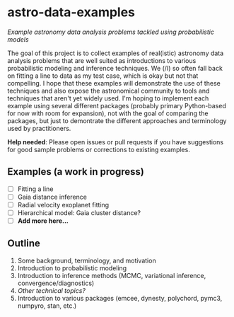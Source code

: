 # astro-data-examples

_Example astronomy data analysis problems tackled using probabilistic models_

The goal of this project is to collect examples of real(istic) astronomy data analysis problems that are well suited as introductions to various probabilistic modeling and inference techniques.
We (/I) so often fall back on fitting a line to data as my test case, which is okay but not that compelling.
I hope that these examples will demonstrate the use of these techniques and also expose the astronomical community to tools and techniques that aren't yet widely used.
I'm hoping to implement each example using several different packages (probably primary Python-based for now with room for expansion), not with the goal of comparing the packages, but just to demontrate the different approaches and terminology used by practitioners.

**Help needed**: Please open issues or pull requests if you have suggestions for good sample problems or corrections to existing examples.

## Examples (a work in progress)

- [ ] Fitting a line
- [ ] Gaia distance inference
- [ ] Radial velocity exoplanet fitting
- [ ] Hierarchical model: Gaia cluster distance?
- [ ] **Add more here...**

## Outline

1. Some background, terminology, and motivation
2. Introduction to probabilistic modeling
3. Introduction to inference methods (MCMC, variational inference, convergence/diagnostics)
4. _Other technical topics?_
5. Introduction to various packages (emcee, dynesty, polychord, pymc3, numpyro, stan, etc.)
